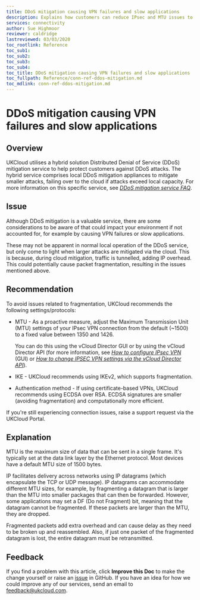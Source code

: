 ```yaml
---
title: DDoS mitigation causing VPN failures and slow applications
description: Explains how customers can reduce IPsec and MTU issues to allow packets to traverse the internet and enter the UKCloud platform
services: connectivity
author: Sue Highmoor
reviewer: caldridge
lastreviewed: 03/03/2020
toc_rootlink: Reference
toc_sub1: 
toc_sub2:
toc_sub3:
toc_sub4:
toc_title: DDoS mitigation causing VPN failures and slow applications
toc_fullpath: Reference/conn-ref-ddos-mitigation.md
toc_mdlink: conn-ref-ddos-mitigation.md
---
```


# DDoS mitigation causing VPN failures and slow applications

## Overview

UKCloud utilises a hybrid solution Distributed Denial of Service (DDoS) mitigation service to help protect customers against DDoS attacks. The hybrid service comprises local DDoS mitigation appliances to mitigate smaller attacks, failing over to the cloud if attacks exceed local capacity. For more information on this specific service, see [*DDoS mitigation service FAQ*](conn-faq-ddos.md).

## Issue

Although DDoS mitigation is a valuable service, there are some considerations to be aware of that could impact your environment if not accounted for, for example by causing VPN failures or slow applications.

These may not be apparent in normal local operation of the DDoS service, but only come to light when larger attacks are mitigated via the cloud. This is because, during cloud mitigation, traffic is tunnelled, adding IP overhead. This could potentially cause packet fragmentation, resulting in the issues mentioned above.

## Recommendation

To avoid issues related to fragmentation, UKCloud recommends the following settings/protocols:

- MTU - As a proactive measure, adjust the Maximum Transmission Unit (MTU) settings of your IPsec VPN connection from the default (~1500) to a fixed value between 1350 and 1426.

  You can do this using the vCloud Director GUI or by using the vCloud Director API (for more information, see [*How to configure IPsec VPN*](../vmware/vmw-how-configure-ipsec-vpn.md) (GUI) or [*How to change IPSEC VPN settings via the vCloud Director API*](../vmware/vmw-how-change-ipsec-vpn-api.md)).

- IKE - UKCloud recommends using IKEv2, which supports fragmentation.

- Authentication method - If using certificate-based VPNs, UKCloud recommends using ECDSA over RSA. ECDSA signatures are smaller (avoiding fragmentation) and computationally more efficient.

If you're still experiencing connection issues, raise a support request via the UKCloud Portal.

## Explanation

MTU is the maximum size of data that can be sent in a single frame. It's typically set at the data link layer by the Ethernet protocol. Most devices have a default MTU size of 1500 bytes.

IP facilitates delivery across networks using IP datagrams (which encapsulate the TCP or UDP message). IP datagrams can accommodate different MTU sizes, for example, by fragmenting a datagram that is larger than the MTU into smaller packages that can then be forwarded. However, some applications may set a DF (Do not Fragment) bit, meaning that the datagram cannot be fragmented. If these packets are larger than the MTU, they are dropped.

Fragmented packets add extra overhead and can cause delay as they need to be broken up and reassembled. Also, if just one packet of the fragmented datagram is lost, the entire datagram must be retransmitted.

## Feedback

If you find a problem with this article, click **Improve this Doc** to make the change yourself or raise an [issue](https://github.com/UKCloud/documentation/issues) in GitHub. If you have an idea for how we could improve any of our services, send an email to <feedback@ukcloud.com>.
